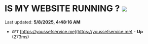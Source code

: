 # IS MY WEBSITE RUNNING ? [![](https://img.shields.io/static/v1?label=Sponsor&message=%E2%9D%A4&logo=GitHub&color=%23fe8e86)](https://github.com/sponsors/Youssef-Lehmam)

Last updated: **5/8/2025, 4:48:16 AM**

- `GET` [https://youssefservice.me](https://youssefservice.me) - **Up** (273ms)
